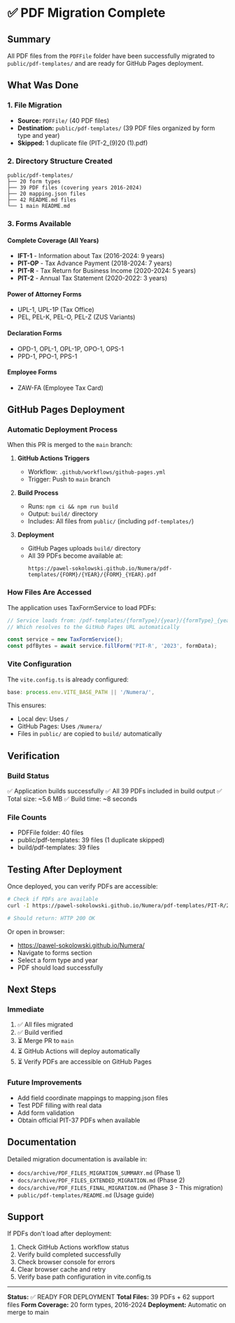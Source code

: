 # ✅ PDF Migration Complete

## Summary

All PDF files from the `PDFFile` folder have been successfully migrated to `public/pdf-templates/` and are ready for GitHub Pages deployment.

## What Was Done

### 1. File Migration
- **Source:** `PDFFile/` (40 PDF files)
- **Destination:** `public/pdf-templates/` (39 PDF files organized by form type and year)
- **Skipped:** 1 duplicate file (PIT-2_(9)20 (1).pdf)

### 2. Directory Structure Created
```
public/pdf-templates/
├── 20 form types
├── 39 PDF files (covering years 2016-2024)
├── 20 mapping.json files
├── 42 README.md files
└── 1 main README.md
```

### 3. Forms Available

#### Complete Coverage (All Years)
- **IFT-1** - Information about Tax (2016-2024: 9 years)
- **PIT-OP** - Tax Advance Payment (2018-2024: 7 years)
- **PIT-R** - Tax Return for Business Income (2020-2024: 5 years)
- **PIT-2** - Annual Tax Statement (2020-2022: 3 years)

#### Power of Attorney Forms
- UPL-1, UPL-1P (Tax Office)
- PEL, PEL-K, PEL-O, PEL-Z (ZUS Variants)

#### Declaration Forms
- OPD-1, OPL-1, OPL-1P, OPO-1, OPS-1
- PPD-1, PPO-1, PPS-1

#### Employee Forms
- ZAW-FA (Employee Tax Card)

## GitHub Pages Deployment

### Automatic Deployment Process

When this PR is merged to the `main` branch:

1. **GitHub Actions Triggers**
   - Workflow: `.github/workflows/github-pages.yml`
   - Trigger: Push to `main` branch

2. **Build Process**
   - Runs: `npm ci && npm run build`
   - Output: `build/` directory
   - Includes: All files from `public/` (including `pdf-templates/`)

3. **Deployment**
   - GitHub Pages uploads `build/` directory
   - All 39 PDFs become available at:
     ```
     https://pawel-sokolowski.github.io/Numera/pdf-templates/{FORM}/{YEAR}/{FORM}_{YEAR}.pdf
     ```

### How Files Are Accessed

The application uses TaxFormService to load PDFs:

```typescript
// Service loads from: /pdf-templates/{formType}/{year}/{formType}_{year}.pdf
// Which resolves to the GitHub Pages URL automatically

const service = new TaxFormService();
const pdfBytes = await service.fillForm('PIT-R', '2023', formData);
```

### Vite Configuration

The `vite.config.ts` is already configured:
```typescript
base: process.env.VITE_BASE_PATH || '/Numera/',
```

This ensures:
- Local dev: Uses `/`
- GitHub Pages: Uses `/Numera/`
- Files in `public/` are copied to `build/` automatically

## Verification

### Build Status
✅ Application builds successfully
✅ All 39 PDFs included in build output
✅ Total size: ~5.6 MB
✅ Build time: ~8 seconds

### File Counts
- PDFFile folder: 40 files
- public/pdf-templates: 39 files (1 duplicate skipped)
- build/pdf-templates: 39 files

## Testing After Deployment

Once deployed, you can verify PDFs are accessible:

```bash
# Check if PDFs are available
curl -I https://pawel-sokolowski.github.io/Numera/pdf-templates/PIT-R/2023/PIT-R_2023.pdf

# Should return: HTTP 200 OK
```

Or open in browser:
- https://pawel-sokolowski.github.io/Numera/
- Navigate to forms section
- Select a form type and year
- PDF should load successfully

## Next Steps

### Immediate
1. ✅ All files migrated
2. ✅ Build verified
3. ⏳ Merge PR to `main`
4. ⏳ GitHub Actions will deploy automatically
5. ⏳ Verify PDFs are accessible on GitHub Pages

### Future Improvements
- Add field coordinate mappings to mapping.json files
- Test PDF filling with real data
- Add form validation
- Obtain official PIT-37 PDFs when available

## Documentation

Detailed migration documentation is available in:
- `docs/archive/PDF_FILES_MIGRATION_SUMMARY.md` (Phase 1)
- `docs/archive/PDF_FILES_EXTENDED_MIGRATION.md` (Phase 2)
- `docs/archive/PDF_FILES_FINAL_MIGRATION.md` (Phase 3 - This migration)
- `public/pdf-templates/README.md` (Usage guide)

## Support

If PDFs don't load after deployment:
1. Check GitHub Actions workflow status
2. Verify build completed successfully
3. Check browser console for errors
4. Clear browser cache and retry
5. Verify base path configuration in vite.config.ts

---

**Status:** ✅ READY FOR DEPLOYMENT
**Total Files:** 39 PDFs + 62 support files
**Form Coverage:** 20 form types, 2016-2024
**Deployment:** Automatic on merge to main
